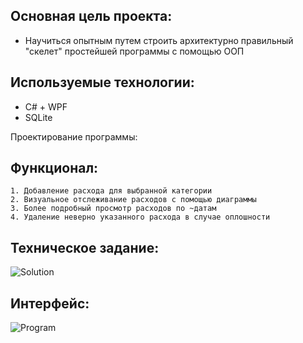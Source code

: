 ## Основная цель проекта:
- Научиться опытным путем строить архитектурно правильный "скелет" простейшей программы c помощью ООП
  
## Используемые технологии:
- C# + WPF
- SQLite

Проектирование программы: 
## Функционал: 
    1. Добавление расхода для выбранной категории
    2. Визуальное отслеживание расходов с помощью диаграммы
    3. Более подробный просмотр расходов по ~датам   
    4. Удаление неверно указанного расхода в случае оплошности
## Техническое задание: 
![Solution](https://github.com/user-attachments/assets/7a1b2c77-097b-41f7-894e-dc7cb47bc12a)
## Интерфейс: 
![Program](https://github.com/user-attachments/assets/740d2b77-f02e-4d66-8c74-1daa033a231b)
